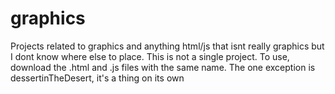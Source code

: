 # graphics
Projects related to graphics and anything html/js that isnt really graphics but I dont know where else to place.
This is not a single project. To use, download the .html and .js files with the same name. The one exception is dessertinTheDesert, it's a thing on its own

